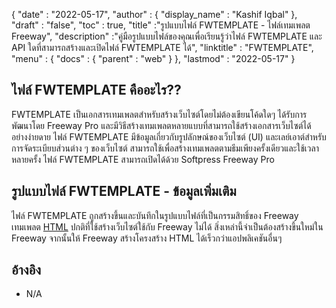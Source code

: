 {
  "date" : "2022-05-17",
  "author" : {
    "display_name" : "Kashif Iqbal"
},
  "draft" : "false",
  "toc" : true,
  "title" :"รูปแบบไฟล์ FWTEMPLATE - ไฟล์เทมเพลต Freeway",
  "description" :"คู่มือรูปแบบไฟล์ของคุณเพื่อเรียนรู้ว่าไฟล์ FWTEMPLATE และ API ใดที่สามารถสร้างและเปิดไฟล์ FWTEMPLATE ได้",
  "linktitle" : "FWTEMPLATE",
  "menu" : {
    "docs" : {
      "parent" : "web"
}
},
  "lastmod" : "2022-05-17"
}

## ไฟล์ FWTEMPLATE คืออะไร??

FWTEMPLATE เป็นเอกสารเทมเพลตสำหรับสร้างเว็บไซต์โดยไม่ต้องเขียนโค้ดใดๆ ได้รับการพัฒนาโดย Freeway Pro และมีวิธีสร้างเทมเพลตหลายแบบที่สามารถใช้สร้างเอกสารเว็บไซต์ได้อย่างง่ายดาย ไฟล์ FWTEMPLATE มีข้อมูลเกี่ยวกับรูปลักษณ์ของเว็บไซต์ (UI) และเลย์เอาต์สำหรับการจัดระเบียบส่วนต่าง ๆ ของเว็บไซต์ สามารถใช้เพื่อสร้างเทมเพลตตามธีมเพียงครั้งเดียวและใช้เวลาหลายครั้ง ไฟล์ FWTEMPLATE สามารถเปิดได้ด้วย Softpress Freeway Pro

## รูปแบบไฟล์ FWTEMPLATE - ข้อมูลเพิ่มเติม

ไฟล์ FWTEMPLATE ถูกสร้างขึ้นและบันทึกในรูปแบบไฟล์ที่เป็นกรรมสิทธิ์ของ Freeway เทมเพลต [HTML](/th/web/html/) ปกติที่ใช้สร้างเว็บไซต์ใช้กับ Freeway ไม่ได้ สิ่งเหล่านี้จำเป็นต้องสร้างขึ้นใหม่ใน Freeway จากนั้นให้ Freeway สร้างโครงสร้าง HTML ได้เร็วกว่าแอปพลิเคชันอื่นๆ

## อ้างอิง

* N/A

